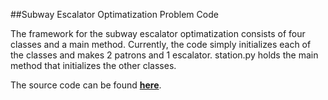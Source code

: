 ##Subway Escalator Optimatization Problem Code

The framework for the subway escalator optimatization consists of four classes and a main method. Currently, the code simply initializes each of the classes and makes 2 patrons and 1 escalator. station.py holds the main method that initializes the other classes.

The source code can be found [**here**](Subway_Model/).
